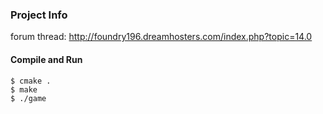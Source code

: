 ### Project Info

forum thread: http://foundry196.dreamhosters.com/index.php?topic=14.0

#### Compile and Run

    $ cmake .
    $ make
    $ ./game
